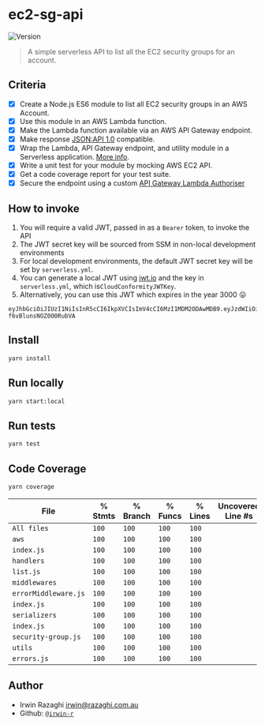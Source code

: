 <h1>ec2-sg-api</h1>
<p>
  <img alt="Version" src="https://img.shields.io/badge/version-1.0.0-blue.svg?cacheSeconds=2592000" />
</p>

> A simple serverless API to list all the EC2 security groups for an account.

## Criteria

- [x] Create a Node.js ES6 module to list all EC2 security groups in an AWS Account.
- [x] Use this module in an AWS Lambda function.
- [x] Make the Lambda function available via an AWS API Gateway endpoint.
- [x] Make response [JSON:API 1.0](https://jsonapi.org/format/1.0/) compatible.
- [x] Wrap the Lambda, API Gateway endpoint, and utility module in a Serverless application. [More info](https://serverless.com/framework/docs/providers/aws/events/apigateway#configuring-endpoint-types).
- [x] Write a unit test for your module by mocking AWS EC2 API.
- [x] Get a code coverage report for your test suite.
- [x] Secure the endpoint using a custom [API Gateway Lambda Authoriser](https://docs.aws.amazon.com/apigateway/latest/developerguide/apigateway-use-lambda-authorizer.html)

## How to invoke
1. You will require a valid JWT, passed in as a `Bearer` token, to invoke the API
2. The JWT secret key will be sourced from SSM in non-local development environments
3. For local development environments, the default JWT secret key will be set by `serverless.yml`.
4. You can generate a local JWT using [jwt.io](https://jwt.io) and the key in `serverless.yml`, which is`CloudConformityJWTKey`.
5. Alternatively, you can use this JWT which expires in the year 3000 😛
```
eyJhbGciOiJIUzI1NiIsInR5cCI6IkpXVCIsImV4cCI6MzI1MDM2ODAwMDB9.eyJzdWIiOiIxMjM0NTY3ODkwIiwibmFtZSI6IkpvaG4gRG9lIiwiaWF0IjoxNTE2MjM5MDIyfQ.q0_5qxJnXLfTrE9rLTXbeLu-f6vBlunsNOZ0O0RubVA
```

## Install

```sh
yarn install
```

## Run locally

```sh
yarn start:local
```

## Run tests

```sh
yarn test
```

## Code Coverage

```sh
yarn coverage
```

File                 |  % Stmts | % Branch |  % Funcs |  % Lines | Uncovered Line #s |
---------------------|----------|----------|----------|----------|-------------------|
`All files`            |      `100` |      `100` |      `100` |      `100` |                   |
`aws`                 |      `100` |      `100` |      `100` |      `100` |                   |
`index.js`           |      `100` |      `100` |      `100` |      `100` |                   |
`handlers`            |      `100` |      `100` |      `100` |      `100` |                   |
`list.js`            |      `100` |      `100` |      `100` |      `100` |                   |
`middlewares`         |      `100` |      `100` |      `100` |      `100` |                   |
`errorMiddleware.js` |      `100` |      `100` |      `100` |      `100` |                   |
`index.js`           |      `100` |      `100` |      `100` |      `100` |                   |
`serializers`         |      `100` |      `100` |      `100` |      `100` |                   |
`index.js`          |      `100` |      `100` |      `100` |      `100` |                   |
`security-group.js`  |      `100` |      `100` |      `100` |      `100` |                   |
`utils`               |      `100` |      `100` |      `100` |      `100` |                   |
`errors.js`          |      `100` |      `100` |      `100` |      `100` |                   |

## Author

* Irwin Razaghi <irwin@razaghi.com.au>
* Github: [`@irwin-r`](https://github.com/irwin-r)